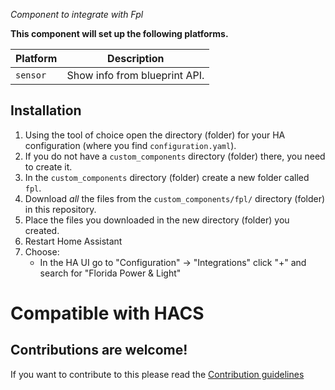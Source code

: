 _Component to integrate with Fpl_

**This component will set up the following platforms.**

Platform | Description
-- | --
`sensor` | Show info from blueprint API.


## Installation

1. Using the tool of choice open the directory (folder) for your HA configuration (where you find `configuration.yaml`).
2. If you do not have a `custom_components` directory (folder) there, you need to create it.
3. In the `custom_components` directory (folder) create a new folder called `fpl`.
4. Download _all_ the files from the `custom_components/fpl/` directory (folder) in this repository.
5. Place the files you downloaded in the new directory (folder) you created.
6. Restart Home Assistant
7. Choose:
   - In the HA UI go to "Configuration" -> "Integrations" click "+" and search for "Florida Power & Light"

# Compatible with HACS

## Contributions are welcome!

If you want to contribute to this please read the [Contribution guidelines](CONTRIBUTING.md)